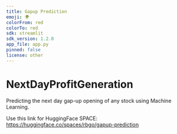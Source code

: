 ```yaml
---
title: Gapup Prediction
emoji: 🌍
colorFrom: red
colorTo: red
sdk: streamlit
sdk_version: 1.2.0
app_file: app.py
pinned: false
license: other
---
```


# NextDayProfitGeneration
Predicting the next day gap-up opening of any stock using Machine Learning.


Use this link for HuggingFace SPACE: https://huggingface.co/spaces/rbgo/gapup-prediction
